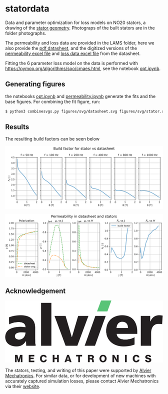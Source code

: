 # statordata
Data and parameter optimization for loss models on NO20 stators, a drawing of the [stator geometry](figures/eps/stator_drawing.eps). Photograps of the built stators are in the folder photographs.

The permeability and loss data are provided in the LAMS folder, here we also provide the [pdf datasheet](LAMS/tata-steel-hi-lite-electrical-steel-no20-1200h-datasheet-en.pdf), and the digitized versions of the [permeability excel file](LAMS/no20-1200h_peak_magnetic_polarisation.xlsx) and [loss data excel file](LAMS/hiliteno20-1200H.xlsx) from the datasheet.

Fitting the 6 parameter loss model on the data is performed with https://pymoo.org/algorithms/soo/cmaes.html, see the notebook [opt.ipynb](opt.ipynb).

## Generating figures

the notebooks [opt.ipynb](opt.ipynb) and [permeability.ipynb](permeability.ipynb) generate the fits and the base figures.
For combining the fit figure, run: 
```bash
$ python3 combinesvgs.py figures/svg/datasheet.svg figures/svg/stator.svg figures/svg/combined.svg --gap 24 --eps figures/eps/combined.eps
```

## Results
The resulting build factors can be seen below

![build factor for losses](figures/png/build_factors_no20-1200h.png)

![build factor for permeability](figures/png/bh_no20-1200h_1row.png)


## Acknowledgement

![Alvier logo](figures/svg/Alvier_mechatronics_logo.svg)

The stators, testing, and writing of this paper were supported by [Alvier Mechatronics](https://www.alviermechatronics.com/).
For similar data, or for development of new machines with accurately captured simulation losses, please contact Alvier Mechatronics via their [website](https://www.alviermechatronics.com/).
